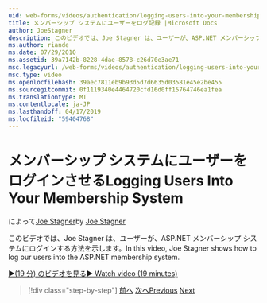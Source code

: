 ```yaml
---
uid: web-forms/videos/authentication/logging-users-into-your-membership-system
title: メンバーシップ システムにユーザーをログ記録 |Microsoft Docs
author: JoeStagner
description: このビデオでは、Joe Stagner は、ユーザーが、ASP.NET メンバーシップ システムにログインする方法を示します。
ms.author: riande
ms.date: 07/29/2010
ms.assetid: 39a7142b-8228-4dae-8578-c26d70e3ae71
msc.legacyurl: /web-forms/videos/authentication/logging-users-into-your-membership-system
msc.type: video
ms.openlocfilehash: 39aec7811eb9b93d5d7d6635d03581e45e2be455
ms.sourcegitcommit: 0f1119340e4464720cfd16d0ff15764746ea1fea
ms.translationtype: MT
ms.contentlocale: ja-JP
ms.lasthandoff: 04/17/2019
ms.locfileid: "59404768"
---
```

# <a name="logging-users-into-your-membership-system"></a><span data-ttu-id="9409e-103">メンバーシップ システムにユーザーをログインさせる</span><span class="sxs-lookup"><span data-stu-id="9409e-103">Logging Users Into Your Membership System</span></span>

<span data-ttu-id="9409e-104">によって[Joe Stagner](https://github.com/JoeStagner)</span><span class="sxs-lookup"><span data-stu-id="9409e-104">by [Joe Stagner](https://github.com/JoeStagner)</span></span>

<span data-ttu-id="9409e-105">このビデオでは、Joe Stagner は、ユーザーが、ASP.NET メンバーシップ システムにログインする方法を示します。</span><span class="sxs-lookup"><span data-stu-id="9409e-105">In this video, Joe Stagner shows how to log our users into the ASP.NET membership system.</span></span>

[<span data-ttu-id="9409e-106">&#9654;(19 分) のビデオを見る</span><span class="sxs-lookup"><span data-stu-id="9409e-106">&#9654; Watch video (19 minutes)</span></span>](https://channel9.msdn.com/Blogs/ASP-NET-Site-Videos/logging-users-into-your-membership-system)

> [!div class="step-by-step"]
> <span data-ttu-id="9409e-107">[前へ](adding-users-to-your-membership-system.md)
> [次へ](implement-the-registration-verification-pattern.md)</span><span class="sxs-lookup"><span data-stu-id="9409e-107">[Previous](adding-users-to-your-membership-system.md)
[Next](implement-the-registration-verification-pattern.md)</span></span>

